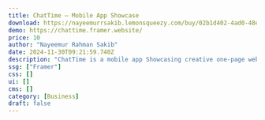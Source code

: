 ```yaml
---
title: ChatTime — Mobile App Showcase
download: https://nayeemurrsakib.lemonsqueezy.com/buy/02b1d402-4ad0-48e1-a4c1-d76d805051d8
demo: https://chattime.framer.website/
price: 10
author: "Nayeemur Rahman Sakib"
date: 2024-11-30T09:21:59.740Z
description: "ChatTime is a mobile app Showcasing creative one-page website template. ChatTime Template isn't your run-of-the-mill website design—it's a dynamic blend of creativity and functionality. With its seamless responsiveness on any device."
ssg: ["Framer"]
css: []
ui: []
cms: []
category: [Business]
draft: false
---
```


